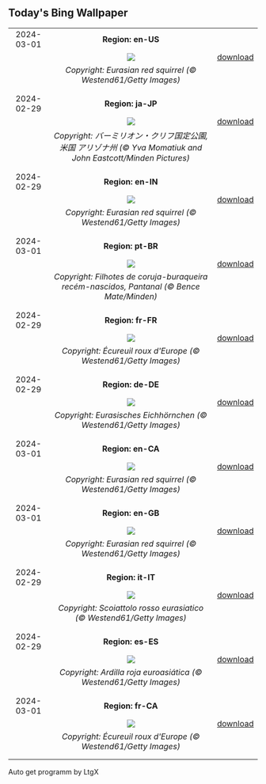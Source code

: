 ## Today's Bing Wallpaper
|      |      |      |
| :----: | :----: | :----: |
|2024-03-01|**Region: en-US**||
||![](https://www.bing.com/th?id=OHR.LeapingSquirrel_EN-US3514581405_UHD.jpg&pid=hp&w=1152&h=648&rs=1&c=4)| [download](https://www.bing.com/th?id=OHR.LeapingSquirrel_EN-US3514581405_UHD.jpg)|
||*Copyright: Eurasian red squirrel (© Westend61/Getty Images)*
||
|||
|2024-02-29|**Region: ja-JP**||
||![](https://www.bing.com/th?id=OHR.VermilionCliffs_JA-JP0444568228_UHD.jpg&pid=hp&w=1152&h=648&rs=1&c=4)| [download](https://www.bing.com/th?id=OHR.VermilionCliffs_JA-JP0444568228_UHD.jpg)|
||*Copyright: バーミリオン・クリフ国定公園, 米国 アリゾナ州 (© Yva Momatiuk and John Eastcott/Minden Pictures)*
||
|||
|2024-02-29|**Region: en-IN**||
||![](https://www.bing.com/th?id=OHR.LeapingSquirrel_EN-IN2638979538_UHD.jpg&pid=hp&w=1152&h=648&rs=1&c=4)| [download](https://www.bing.com/th?id=OHR.LeapingSquirrel_EN-IN2638979538_UHD.jpg)|
||*Copyright: Eurasian red squirrel (© Westend61/Getty Images)*
||
|||
|2024-03-01|**Region: pt-BR**||
||![](https://www.bing.com/th?id=OHR.Owlchicks_PT-BR1285033341_UHD.jpg&pid=hp&w=1152&h=648&rs=1&c=4)| [download](https://www.bing.com/th?id=OHR.Owlchicks_PT-BR1285033341_UHD.jpg)|
||*Copyright: Filhotes de coruja-buraqueira recém-nascidos, Pantanal (© Bence Mate/Minden)*
||
|||
|2024-02-29|**Region: fr-FR**||
||![](https://www.bing.com/th?id=OHR.LeapingSquirrel_FR-FR3290902737_UHD.jpg&pid=hp&w=1152&h=648&rs=1&c=4)| [download](https://www.bing.com/th?id=OHR.LeapingSquirrel_FR-FR3290902737_UHD.jpg)|
||*Copyright: Écureuil roux d'Europe (© Westend61/Getty Images)*
||
|||
|2024-02-29|**Region: de-DE**||
||![](https://www.bing.com/th?id=OHR.LeapingSquirrel_DE-DE7623766811_UHD.jpg&pid=hp&w=1152&h=648&rs=1&c=4)| [download](https://www.bing.com/th?id=OHR.LeapingSquirrel_DE-DE7623766811_UHD.jpg)|
||*Copyright: Eurasisches Eichhörnchen (© Westend61/Getty Images)*
||
|||
|2024-03-01|**Region: en-CA**||
||![](https://www.bing.com/th?id=OHR.LeapingSquirrel_EN-CA7454002692_UHD.jpg&pid=hp&w=1152&h=648&rs=1&c=4)| [download](https://www.bing.com/th?id=OHR.LeapingSquirrel_EN-CA7454002692_UHD.jpg)|
||*Copyright: Eurasian red squirrel (© Westend61/Getty Images)*
||
|||
|2024-03-01|**Region: en-GB**||
||![](https://www.bing.com/th?id=OHR.LeapingSquirrel_EN-GB4552548404_UHD.jpg&pid=hp&w=1152&h=648&rs=1&c=4)| [download](https://www.bing.com/th?id=OHR.LeapingSquirrel_EN-GB4552548404_UHD.jpg)|
||*Copyright: Eurasian red squirrel (© Westend61/Getty Images)*
||
|||
|2024-02-29|**Region: it-IT**||
||![](https://www.bing.com/th?id=OHR.LeapingSquirrel_IT-IT0733873049_UHD.jpg&pid=hp&w=1152&h=648&rs=1&c=4)| [download](https://www.bing.com/th?id=OHR.LeapingSquirrel_IT-IT0733873049_UHD.jpg)|
||*Copyright: Scoiattolo rosso eurasiatico (© Westend61/Getty Images)*
||
|||
|2024-02-29|**Region: es-ES**||
||![](https://www.bing.com/th?id=OHR.LeapingSquirrel_ES-ES2689500178_UHD.jpg&pid=hp&w=1152&h=648&rs=1&c=4)| [download](https://www.bing.com/th?id=OHR.LeapingSquirrel_ES-ES2689500178_UHD.jpg)|
||*Copyright: Ardilla roja euroasiática (© Westend61/Getty Images)*
||
|||
|2024-03-01|**Region: fr-CA**||
||![](https://www.bing.com/th?id=OHR.LeapingSquirrel_FR-CA0527057560_UHD.jpg&pid=hp&w=1152&h=648&rs=1&c=4)| [download](https://www.bing.com/th?id=OHR.LeapingSquirrel_FR-CA0527057560_UHD.jpg)|
||*Copyright: Écureuil roux d'Europe (© Westend61/Getty Images)*
||
|||

Auto get programm by LtgX
